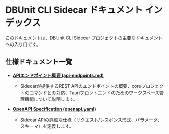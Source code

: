 # DBUnit CLI Sidecar ドキュメント インデックス

このドキュメントは、DBUnit CLI Sidecar プロジェクトの主要なドキュメントへの入り口です。

## 仕様ドキュメント一覧

*   **[APIエンドポイント概要 (api-endpoints.md)](02-api-endpoints.md)**
    *   Sidecarが提供するREST APIのエンドポイントの概要、coreプロジェクトのコマンドとの対応、Tauriフロントエンドのためのワークスペース管理機能について説明します。

*   **[OpenAPI Specification (openapi.yaml)](openapi.yaml)**
    *   Sidecar APIの詳細な仕様（リクエスト/レスポンス形式、パラメータ、スキーマ）を定義します。
